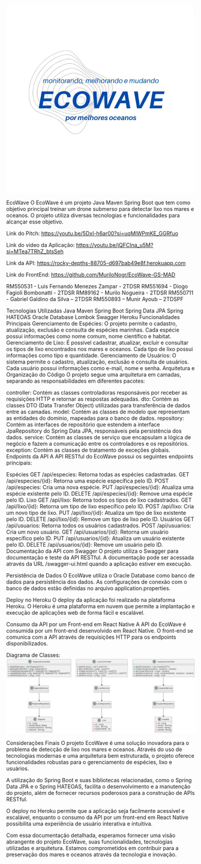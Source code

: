 ![LogoEcoWave](https://github.com/MuriloNogr/EcoWave-GLobalSolution/blob/main/EcoWaveLogo.jpeg)

EcoWave
O EcoWave é um projeto Java Maven Spring Boot que tem como objetivo principal treinar um drone submerso para detectar lixo nos mares e oceanos. O projeto utiliza diversas tecnologias e funcionalidades para alcançar esse objetivo.

Link do Pitch: https://youtu.be/5DxI-h6ar00?si=uqMlWPmKE_GGRfuo

Link do video da Aplicação: https://youtu.be/jQFCIna_u5M?si=MTea7TRhZ_btsSeh

Link da API: https://rocky-depths-88705-d697bab49e8f.herokuapp.com

Link do FrontEnd: https://github.com/MuriloNogr/EcoWave-GS-MAD

RM550531 - Luis Fernando Menezes Zampar - 2TDSR
RM551694 - Diogo Fagioli Bombonatti - 2TDSR
RM89162 - Murilo Nogueira - 2TDSR
RM550711 - Gabriel Galdino da Silva – 2TDSR
RM550893 – Munir Ayoub – 2TDSPF

Tecnologias Utilizadas
Java
Maven
Spring Boot
Spring Data JPA
Spring HATEOAS
Oracle Database
Lombok
Swagger
Heroku
Funcionalidades Principais
Gerenciamento de Espécies: O projeto permite o cadastro, atualização, exclusão e consulta de espécies marinhas. Cada espécie possui informações como nome comum, nome científico e habitat.
Gerenciamento de Lixo: É possível cadastrar, atualizar, excluir e consultar os tipos de lixo encontrados nos mares e oceanos. Cada tipo de lixo possui informações como tipo e quantidade.
Gerenciamento de Usuários: O sistema permite o cadastro, atualização, exclusão e consulta de usuários. Cada usuário possui informações como e-mail, nome e senha.
Arquitetura e Organização do Código
O projeto segue uma arquitetura em camadas, separando as responsabilidades em diferentes pacotes:

controller: Contém as classes controladoras responsáveis por receber as requisições HTTP e retornar as respostas adequadas.
dto: Contém as classes DTO (Data Transfer Object) utilizadas para transferência de dados entre as camadas.
model: Contém as classes de modelo que representam as entidades do domínio, mapeadas para o banco de dados.
repository: Contém as interfaces de repositório que estendem a interface JpaRepository do Spring Data JPA, responsáveis pela persistência dos dados.
service: Contém as classes de serviço que encapsulam a lógica de negócio e fazem a comunicação entre os controladores e os repositórios.
exception: Contém as classes de tratamento de exceções globais.
Endpoints da API
A API RESTful do EcoWave possui os seguintes endpoints principais:

Espécies
GET /api/especies: Retorna todas as espécies cadastradas.
GET /api/especies/{id}: Retorna uma espécie específica pelo ID.
POST /api/especies: Cria uma nova espécie.
PUT /api/especies/{id}: Atualiza uma espécie existente pelo ID.
DELETE /api/especies/{id}: Remove uma espécie pelo ID.
Lixo
GET /api/lixo: Retorna todos os tipos de lixo cadastrados.
GET /api/lixo/{id}: Retorna um tipo de lixo específico pelo ID.
POST /api/lixo: Cria um novo tipo de lixo.
PUT /api/lixo/{id}: Atualiza um tipo de lixo existente pelo ID.
DELETE /api/lixo/{id}: Remove um tipo de lixo pelo ID.
Usuários
GET /api/usuarios: Retorna todos os usuários cadastrados.
POST /api/usuarios: Cria um novo usuário.
GET /api/usuarios/{id}: Retorna um usuário específico pelo ID.
PUT /api/usuarios/{id}: Atualiza um usuário existente pelo ID.
DELETE /api/usuarios/{id}: Remove um usuário pelo ID.
Documentação da API com Swagger
O projeto utiliza o Swagger para documentação e teste da API RESTful. A documentação pode ser acessada através da URL /swagger-ui.html quando a aplicação estiver em execução.

Persistência de Dados
O EcoWave utiliza o Oracle Database como banco de dados para persistência dos dados. As configurações de conexão com o banco de dados estão definidas no arquivo application.properties.

Deploy no Heroku
O deploy da aplicação foi realizado na plataforma Heroku. O Heroku é uma plataforma em nuvem que permite a implantação e execução de aplicações web de forma fácil e escalável.

Consumo da API por um Front-end em React Native
A API do EcoWave é consumida por um front-end desenvolvido em React Native. O front-end se comunica com a API através de requisições HTTP para os endpoints disponibilizados.

Diagrama de Classes:
![DiagramaUML](https://github.com/MuriloNogr/EcoWave-GLobalSolution/blob/main/DiagramaUMLEcoWave.png)

Considerações Finais
O projeto EcoWave é uma solução inovadora para o problema de detecção de lixo nos mares e oceanos. Através do uso de tecnologias modernas e uma arquitetura bem estruturada, o projeto oferece funcionalidades robustas para o gerenciamento de espécies, lixo e usuários.

A utilização do Spring Boot e suas bibliotecas relacionadas, como o Spring Data JPA e o Spring HATEOAS, facilita o desenvolvimento e a manutenção do projeto, além de fornecer recursos poderosos para a construção de APIs RESTful.

O deploy no Heroku permite que a aplicação seja facilmente acessível e escalável, enquanto o consumo da API por um front-end em React Native possibilita uma experiência de usuário interativa e intuitiva.

Com essa documentação detalhada, esperamos fornecer uma visão abrangente do projeto EcoWave, suas funcionalidades, tecnologias utilizadas e arquitetura. Estamos comprometidos em contribuir para a preservação dos mares e oceanos através da tecnologia e inovação.
